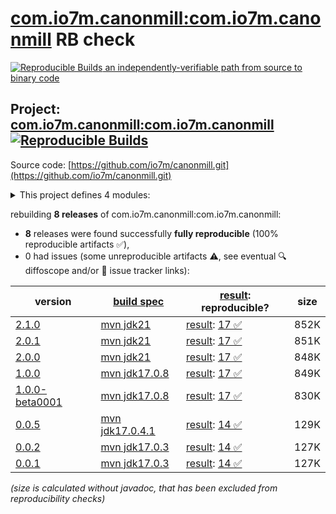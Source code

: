 [com.io7m.canonmill:com.io7m.canonmill](https://central.sonatype.com/artifact/com.io7m.canonmill/com.io7m.canonmill/versions) RB check
=======

[![Reproducible Builds](https://reproducible-builds.org/images/logos/rb.svg) an independently-verifiable path from source to binary code](https://reproducible-builds.org/)

## Project: [com.io7m.canonmill:com.io7m.canonmill](https://central.sonatype.com/artifact/com.io7m.canonmill/com.io7m.canonmill/versions) [![Reproducible Builds](https://img.shields.io/endpoint?url=https://raw.githubusercontent.com/jvm-repo-rebuild/reproducible-central/master/content/com/io7m/canonmill/badge.json)](https://github.com/jvm-repo-rebuild/reproducible-central/blob/master/content/com/io7m/canonmill/README.md)

Source code: [https://github.com/io7m/canonmill.git](https://github.com/io7m/canonmill.git)

<details><summary>This project defines 4 modules:</summary>

* [com.io7m.canonmill:com.io7m.canonmill](https://central.sonatype.com/artifact/com.io7m.canonmill/com.io7m.canonmill/2.1.0)
* [com.io7m.canonmill:com.io7m.canonmill.core](https://central.sonatype.com/artifact/com.io7m.canonmill/com.io7m.canonmill.core/2.1.0)
* [com.io7m.canonmill:com.io7m.canonmill.documentation](https://central.sonatype.com/artifact/com.io7m.canonmill/com.io7m.canonmill.documentation/2.1.0)
* [com.io7m.canonmill:com.io7m.canonmill.tests](https://central.sonatype.com/artifact/com.io7m.canonmill/com.io7m.canonmill.tests/2.1.0)
</details>

rebuilding **8 releases** of com.io7m.canonmill:com.io7m.canonmill:
- **8** releases were found successfully **fully reproducible** (100% reproducible artifacts :white_check_mark:),
- 0 had issues (some unreproducible artifacts :warning:, see eventual :mag: diffoscope and/or :memo: issue tracker links):

| version | [build spec](/BUILDSPEC.md) | [result](https://reproducible-builds.org/docs/jvm/): reproducible? | size |
| -- | --------- | ------ | -- |
| [2.1.0](https://central.sonatype.com/artifact/com.io7m.canonmill/com.io7m.canonmill/2.1.0/pom) | [mvn jdk21](com.io7m.canonmill-2.1.0.buildspec) | [result](com.io7m.canonmill-2.1.0.buildinfo): [17 :white_check_mark: ](com.io7m.canonmill-2.1.0.buildcompare) | 852K |
| [2.0.1](https://central.sonatype.com/artifact/com.io7m.canonmill/com.io7m.canonmill/2.0.1/pom) | [mvn jdk21](com.io7m.canonmill-2.0.1.buildspec) | [result](com.io7m.canonmill-2.0.1.buildinfo): [17 :white_check_mark: ](com.io7m.canonmill-2.0.1.buildcompare) | 851K |
| [2.0.0](https://central.sonatype.com/artifact/com.io7m.canonmill/com.io7m.canonmill/2.0.0/pom) | [mvn jdk21](com.io7m.canonmill-2.0.0.buildspec) | [result](com.io7m.canonmill-2.0.0.buildinfo): [17 :white_check_mark: ](com.io7m.canonmill-2.0.0.buildcompare) | 848K |
| [1.0.0](https://central.sonatype.com/artifact/com.io7m.canonmill/com.io7m.canonmill/1.0.0/pom) | [mvn jdk17.0.8](com.io7m.canonmill-1.0.0.buildspec) | [result](com.io7m.canonmill-1.0.0.buildinfo): [17 :white_check_mark: ](com.io7m.canonmill-1.0.0.buildcompare) | 849K |
| [1.0.0-beta0001](https://central.sonatype.com/artifact/com.io7m.canonmill/com.io7m.canonmill/1.0.0-beta0001/pom) | [mvn jdk17.0.8](com.io7m.canonmill-1.0.0-beta0001.buildspec) | [result](com.io7m.canonmill-1.0.0-beta0001.buildinfo): [17 :white_check_mark: ](com.io7m.canonmill-1.0.0-beta0001.buildcompare) | 830K |
| [0.0.5](https://central.sonatype.com/artifact/com.io7m.canonmill/com.io7m.canonmill/0.0.5/pom) | [mvn jdk17.0.4.1](com.io7m.canonmill-0.0.5.buildspec) | [result](com.io7m.canonmill-0.0.5.buildinfo): [14 :white_check_mark: ](com.io7m.canonmill-0.0.5.buildcompare) | 129K |
| [0.0.2](https://central.sonatype.com/artifact/com.io7m.canonmill/com.io7m.canonmill/0.0.2/pom) | [mvn jdk17.0.3](com.io7m.canonmill-0.0.2.buildspec) | [result](com.io7m.canonmill-0.0.2.buildinfo): [14 :white_check_mark: ](com.io7m.canonmill-0.0.2.buildcompare) | 127K |
| [0.0.1](https://central.sonatype.com/artifact/com.io7m.canonmill/com.io7m.canonmill/0.0.1/pom) | [mvn jdk17.0.3](com.io7m.canonmill-0.0.1.buildspec) | [result](com.io7m.canonmill-0.0.1.buildinfo): [14 :white_check_mark: ](com.io7m.canonmill-0.0.1.buildcompare) | 127K |

<i>(size is calculated without javadoc, that has been excluded from reproducibility checks)</i>
